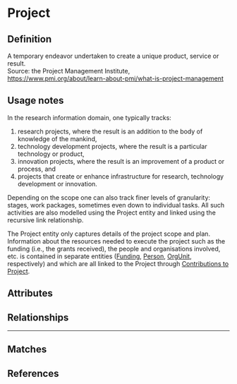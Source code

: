 # Project

## Definition

A temporary endeavor undertaken to create a unique product, service or result.<br/>
Source: the Project Management Institute, https://www.pmi.org/about/learn-about-pmi/what-is-project-management

## Usage notes

In the research information domain, one typically tracks:
1. research projects, where the result is an addition to the body of knowledge of the mankind,
2. technology development projects, where the result is a particular technology or product,
3. innovation projects, where the result is an improvement of a product or process, and
4. projects that create or enhance infrastructure for research, technology development or innovation.

Depending on the scope one can also track finer levels of granularity: stages, work packages, sometimes even down to individual tasks. All such activities are also modelled using the Project entity and linked using the recursive link relationship.

The Project entity only captures details of the project scope and plan. Information about the resources needed to execute the project such as the funding (i.e., the grants received), the people and organisations involved, etc. is contained in separate entities ([Funding](../entities/Funding.md), [Person](../entities/Person.md), [OrgUnit](../entities/Organisation_Unit.md), respectively) and which are all linked to the Project through [Contributions to Project](../entities/Contribution_to_Project.md).

## Attributes


## Relationships


---
## Matches


## References
